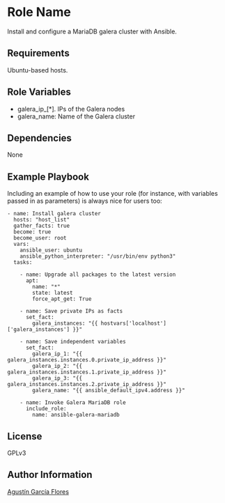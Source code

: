 Role Name
=========

Install and configure a MariaDB galera cluster with Ansible.

Requirements
------------

Ubuntu-based hosts.

Role Variables
--------------

* galera_ip_[*]. IPs of the Galera nodes
* galera_name: Name of the Galera cluster

Dependencies
------------

None

Example Playbook
----------------

Including an example of how to use your role (for instance, with variables passed in as parameters) is always nice for users too:

```
- name: Install galera cluster
  hosts: "host_list"
  gather_facts: true
  become: true
  become_user: root
  vars:
    ansible_user: ubuntu
    ansible_python_interpreter: "/usr/bin/env python3"
  tasks:

    - name: Upgrade all packages to the latest version
      apt:
        name: "*"
        state: latest
        force_apt_get: True

    - name: Save private IPs as facts
      set_fact:
        galera_instances: "{{ hostvars['localhost']['galera_instances'] }}"

    - name: Save independent variables
      set_fact:
        galera_ip_1: "{{ galera_instances.instances.0.private_ip_address }}"
        galera_ip_2: "{{ galera_instances.instances.1.private_ip_address }}"
        galera_ip_3: "{{ galera_instances.instances.2.private_ip_address }}"
        galera_name: "{{ ansible_default_ipv4.address }}"

    - name: Invoke Galera MariaDB role
      include_role:
        name: ansible-galera-mariadb
```

License
-------

GPLv3

Author Information
------------------

[Agustín García Flores](https://www.linkedin.com/in/agustingarciaflores/)
